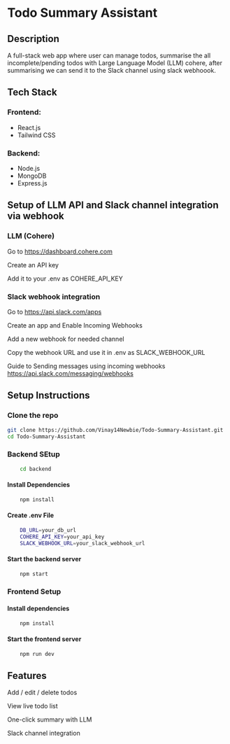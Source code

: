 # Todo Summary Assistant

## Description

A full-stack web app where user can manage todos, summarise the all incomplete/pending todos with Large Language Model (LLM) cohere, after summarising we can send it to the Slack channel using slack webhoook.

## Tech Stack

### **Frontend:**

- React.js
- Tailwind CSS

### **Backend:**

- Node.js
- MongoDB
- Express.js

## Setup of LLM API and Slack channel integration via webhook

### LLM (Cohere)

Go to https://dashboard.cohere.com

Create an API key

Add it to your .env as COHERE_API_KEY

### Slack webhook integration

Go to https://api.slack.com/apps

Create an app and Enable Incoming Webhooks

Add a new webhook for needed channel

Copy the webhook URL and use it in .env as SLACK_WEBHOOK_URL

Guide to Sending messages using incoming webhooks https://api.slack.com/messaging/webhooks

## Setup Instructions

### Clone the repo

```bash
git clone https://github.com/Vinay14Newbie/Todo-Summary-Assistant.git
cd Todo-Summary-Assistant
```

### Backend SEtup

```bash
    cd backend
```

#### Install Dependencies

```bash
    npm install
```

#### Create .env File

```bash
    DB_URL=your_db_url
    COHERE_API_KEY=your_api_key
    SLACK_WEBHOOK_URL=your_slack_webhook_url
```

#### Start the backend server

```bash
    npm start
```

### Frontend Setup

#### Install dependencies

```bash
    npm install
```

#### Start the frontend server

```bash
    npm run dev
```

## Features

Add / edit / delete todos

View live todo list

One-click summary with LLM

Slack channel integration
